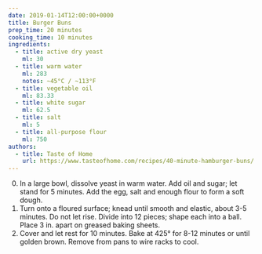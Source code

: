 ```yaml
---
date: 2019-01-14T12:00:00+0000
title: Burger Buns
prep_time: 20 minutes
cooking_time: 10 minutes
ingredients:
  - title: active dry yeast
    ml: 30
  - title: warm water
    ml: 283
    notes: ~45°C / ~113°F
  - title: vegetable oil
    ml: 83.33
  - title: white sugar
    ml: 62.5
  - title: salt
    ml: 5
  - title: all-purpose flour
    ml: 750
authors:
  - title: Taste of Home
    url: https://www.tasteofhome.com/recipes/40-minute-hamburger-buns/
---
```


0. In a large bowl, dissolve yeast in warm water. Add oil and sugar; let stand for 5 minutes. Add the egg, salt and enough flour to form a soft dough.
0. Turn onto a floured surface; knead until smooth and elastic, about 3-5 minutes. Do not let rise. Divide into 12 pieces; shape each into a ball. Place 3 in. apart on greased baking sheets.
0. Cover and let rest for 10 minutes. Bake at 425° for 8-12 minutes or until golden brown. Remove from pans to wire racks to cool.
